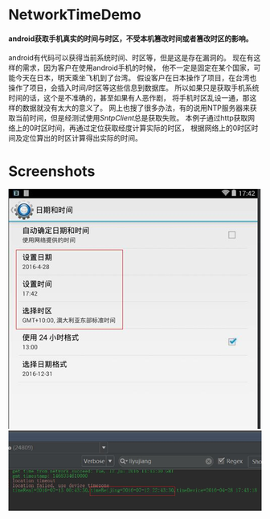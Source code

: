 # NetworkTimeDemo
#### android获取手机真实的时间与时区，不受本机篡改时间或者篡改时区的影响。
android有代码可以获得当前系统时间、时区等，但是这是存在漏洞的。
现在有这样的需求，因为客户在使用android手机的时候，
他不一定是固定在某个国家，可能今天在日本，明天乘坐飞机到了台湾。
假设客户在日本操作了项目，在台湾也操作了项目，会插入时间/时区等这些信息到数据库。
所以如果只是获取手机系统时间的话，这个是不准确的，甚至如果有人恶作剧，
将手机时区乱设一通，那这样的数据就没有太大的意义了。
网上也搜了很多办法，有的说用NTP服务器来获取当前时间，但是经测试使用*SntpClient*总是获取失败。
本例子通过http获取网络上的0时区时间，再通过定位获取经度计算实际的时区，
根据网络上的0时区时间及定位算出的时区计算得出实际的时间。

# Screenshots
![篡改值](/screenshots/1.jpg)
![效果图](/screenshots/2.jpg)